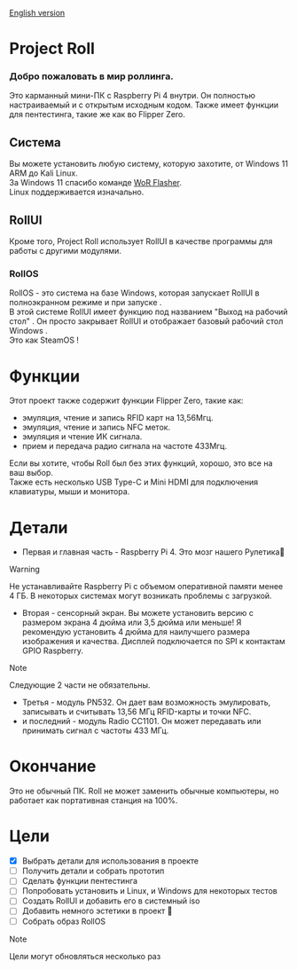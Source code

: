 [English version](https://github.com/wohdek21/Project-Roll/blob/main/README.md)

# Project Roll
### Добро пожаловать в мир роллинга.
Это карманный мини-ПК с Raspberry Pi 4 внутри. Он полностью настраиваемый и с открытым исходным кодом. Также имеет функции для пентестинга, такие же как во Flipper Zero.

## Система
Вы можете установить любую систему, которую захотите, от Windows 11 ARM до Kali Linux.   
За Windows 11 спасибо команде [WoR Flasher](github.com/Botspot/wor-flasher).   
Linux поддерживается изначально.   
## RollUI
Кроме того, Project Roll использует RollUI в качестве программы для работы с другими модулями.   
### RollOS
RollOS - это система на базе Windows, которая запускает RollUI в полноэкранном режиме и при запуске .   
В этой системе RollUI имеет функцию под названием "Выход на рабочий стол" . Он просто закрывает RollUI и отображает базовый рабочий стол Windows .    
Это как SteamOS !

# Функции
Этот проект также содержит функции Flipper Zero, такие как:

- эмуляция, чтение и запись RFID карт на 13,56Мгц.
- эмуляция, чтение и запись NFC меток.
- эмуляция и чтение ИК сигнала.
- прием и передача радио сигнала на частоте 433Мгц.

Если вы хотите, чтобы Roll был без этих функций, хорошо, это все на ваш выбор.   
Также есть несколько USB Type-C и Mini HDMI для подключения клавиатуры, мыши и монитора.   

# Детали
- Первая и главная часть - Raspberry Pi 4. Это мозг нашего Рулетика🙂
> [!WARNING]
> Не устанавливайте Raspberry Pi с объемом оперативной памяти менее 4 ГБ. В некоторых системах могут возникать проблемы с загрузкой.
- Вторая - сенсорный экран. Вы можете установить версию с размером экрана 4 дюйма или 3,5 дюйма или меньше! Я рекомендую установить 4 дюйма для наилучшего размера изображения и качества. Дисплей подключается по SPI к контактам GPIO Raspberry.
> [!NOTE]
> Следующие 2 части не обязательны.
- Третья - модуль PN532. Он дает вам возможность эмулировать, записывать и считывать 13,56 МГц RFID-карты и точки NFC.
- и последний - модуль Radio CC1101. Он может передавать или принимать сигнал с частоты 433 МГц.

# Окончание
Это не обычный ПК. Roll не может заменить обычные компьютеры, но работает как портативная станция на 100%.

# Цели
- [x] Выбрать детали для использования в проекте
- [ ] Получить детали и собрать прототип
- [ ] Сделать функции пентестинга
- [ ] Попробовать установить и Linux, и Windows для некоторых тестов
- [ ] Создать RollUI и добавить его в системный iso
- [ ] Добавить немного эстетики в проект 🤩
- [ ] Собрать образ RollOS
> [!NOTE]
> Цели могут обновляться несколько раз

